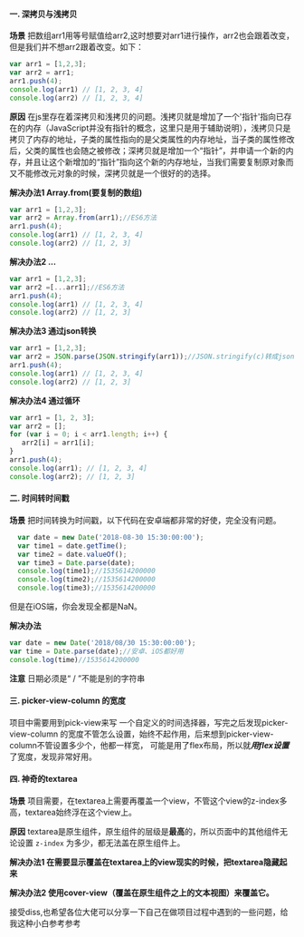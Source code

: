 #### 一. 深拷贝与浅拷贝



**场景**  把数组arr1用等号赋值给arr2,这时想要对arr1进行操作，arr2也会跟着改变，但是我们并不想arr2跟着改变。如下：

```js
var arr1 = [1,2,3];
var arr2 = arr1;
arr1.push(4);
console.log(arr1) // [1, 2, 3, 4]
console.log(arr2) // [1, 2, 3, 4]
```



**原因** 在js里存在着深拷贝和浅拷贝的问题。浅拷贝就是增加了一个'指针'指向已存在的内存（JavaScript并没有指针的概念，这里只是用于辅助说明），浅拷贝只是拷贝了内存的地址，子类的属性指向的是父类属性的内存地址，当子类的属性修改后，父类的属性也会随之被修改；深拷贝就是增加一个“指针”，并申请一个新的内存，并且让这个新增加的“指针”指向这个新的内存地址，当我们需要复制原对象而又不能修改元对象的时候，深拷贝就是一个很好的的选择。



**解决办法1   Array.from(要复制的数组)**  

```js
var arr1 = [1,2,3];
var arr2 = Array.from(arr1);//ES6方法
arr1.push(4);
console.log(arr1) // [1, 2, 3, 4]
console.log(arr2) // [1, 2, 3]
```



**解决办法2 ...**

```js
var arr1 = [1,2,3];
var arr2 =[...arr1];//ES6方法
arr1.push(4);
console.log(arr1) // [1, 2, 3, 4]
console.log(arr2) // [1, 2, 3]
```



**解决办法3 通过json转换**

```js
var arr1 = [1,2,3];
var arr2 = JSON.parse(JSON.stringify(arr1));//JSON.stringify(c)转成json串，JSON.parse将json串转成json格式
arr1.push(4);
console.log(arr1) // [1, 2, 3, 4]
console.log(arr2) // [1, 2, 3]
```





**解决办法4 通过循环**



```js
var arr1 = [1, 2, 3];
var arr2 = [];
for (var i = 0; i < arr1.length; i++) {
   arr2[i] = arr1[i];
}
arr1.push(4);
console.log(arr1); // [1, 2, 3, 4]
console.log(arr2); // [1, 2, 3]
```





#### 二. 时间转时间戳

**场景**  把时间转换为时间戳，以下代码在安卓端都非常的好使，完全没有问题。

```js
  var date = new Date('2018-08-30 15:30:00:00');
  var time1 = date.getTime();
  var time2 = date.valueOf();
  var time3 = Date.parse(date);
  console.log(time1);//1535614200000
  console.log(time2);//1535614200000
  console.log(time3);//1535614200000
```

但是在iOS端，你会发现全都是NaN。

**解决办法**

```js
var date = new Date('2018/08/30 15:30:00:00');
var time = Date.parse(date);//安卓、iOS都好用
console.log(time)//1535614200000
```

**注意** 日期必须是“ / ”不能是别的字符串





#### 三. picker-view-column  的宽度

项目中需要用到pick-view来写 一个自定义的时间选择器，写完之后发现picker-view-column 的宽度不管怎么设置，始终不起作用，后来想到picker-view-column不管设置多少个，他都一样宽， 可能是用了flex布局，所以就***用flex设置***了宽度，发现非常好用。





#### 四. 神奇的textarea

**场景**  项目需要，在textarea上需要再覆盖一个view，不管这个view的z-index多高，textarea始终浮在这个view上。

**原因** textarea是原生组件，原生组件的层级是**最高**的，所以页面中的其他组件无论设置 `z-index` 为多少，都无法盖在原生组件上。 

**解决办法1  在需要显示覆盖在textarea上的view现实的时候，把textarea隐藏起来**

**解决办法2 使用cover-view（覆盖在原生组件之上的文本视图）来覆盖它。**



接受diss,也希望各位大佬可以分享一下自己在做项目过程中遇到的一些问题，给我这种小白参考参考



